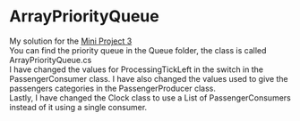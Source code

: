 # ArrayPriorityQueue  
My solution for the [Mini Project 3](https://datsoftlyngby.github.io/soft2020spring/resources/052b781d-02-miniproject-airport-queues.pdf)  
You can find the priority queue in the Queue folder, the class is called ArrayPriorityQueue.cs  
I have changed the values for ProcessingTickLeft in the switch in the PassengerConsumer class. I have also changed the values used to give the passengers categories in the PassengerProducer class.  
Lastly, I have changed the Clock class to use a List of PassengerConsumers instead of it using a single consumer.
